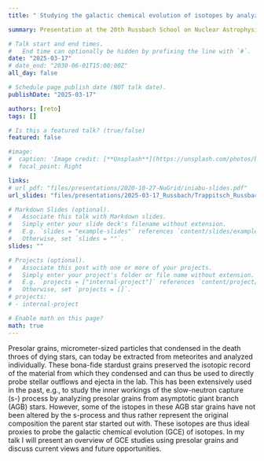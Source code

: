 ```yaml
---
title: " Studying the galactic chemical evolution of isotopes by analyzing presolar grains"

summary: Presentation at the 20th Russbach School on Nuclear Astrophysics, March 2025

# Talk start and end times.
#   End time can optionally be hidden by prefixing the line with `#`.
date: "2025-03-17"
# date_end: "2030-06-01T15:00:00Z"
all_day: false

# Schedule page publish date (NOT talk date).
publishDate: "2025-03-17"

authors: [reto]
tags: []

# Is this a featured talk? (true/false)
featured: false

#image:
#  caption: 'Image credit: [**Unsplash**](https://unsplash.com/photos/bzdhc5b3Bxs)'
#  focal_point: Right

links:
# url_pdf: "files/presentations/2020-10-27-NuGrid/iniabu-slides.pdf"
url_slides: "files/presentations/2025-03-17_Russbach/Trappitsch_Russbach_2025.html"

# Markdown Slides (optional).
#   Associate this talk with Markdown slides.
#   Simply enter your slide deck's filename without extension.
#   E.g. `slides = "example-slides"` references `content/slides/example-slides.md`.
#   Otherwise, set `slides = ""`.
slides: ""

# Projects (optional).
#   Associate this post with one or more of your projects.
#   Simply enter your project's folder or file name without extension.
#   E.g. `projects = ["internal-project"]` references `content/project/deep-learning/index.md`.
#   Otherwise, set `projects = []`.
# projects:
# - internal-project

# Enable math on this page?
math: true
---
```


Presolar grains, micrometer-sized particles that condensed in the death throes of dying stars, can today be extracted from meteorites and analyzed individually. These bona-fide stardust grains preserved the isotopic record of the material from which they condensed and can thus be used to directly probe stellar outflows and ejecta in the lab. This has been extensively used in the past, e.g., to study the inner workings of the slow-neutron capture (s-) process by analyzing presolar grains from asymptotic giant branch (AGB) stars. However, some of the istopes in these AGB star grains have not been altered by the s-process and thus rather represent the original composition the parent star started out with. These isotopes are thus ideal proxies to probe the galactic chemical evolution (GCE) of isotopes. In my talk I will present an overview of GCE studies using presolar grains and discuss current views and future opportunities.


